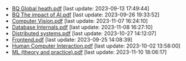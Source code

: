 * [BQ Global heath.pdf](./BQ%20Global%20heath.pdf) [last update: 2023-09-13 17:49:44]
* [BQ The impact of AI.pdf](./BQ%20The%20impact%20of%20AI.pdf) [last update: 2023-09-26 19:33:52]
* [Computer Vision.pdf](./Computer%20Vision.pdf) [last update: 2023-11-07 16:24:10]
* [Database Internals.pdf](./Database%20Internals.pdf) [last update: 2023-11-08 16:27:10]
* [Distributed systems.pdf](./Distributed%20systems.pdf) [last update: 2023-10-27 14:12:07]
* [Frontend.pdf](./Frontend.pdf) [last update: 2023-09-25 14:08:39]
* [Human Computer Interaction.pdf](./Human%20Computer%20Interaction.pdf) [last update: 2023-10-02 13:58:00]
* [ML (theory and practice).pdf](./ML%20(theory%20and%20practice).pdf) [last update: 2023-11-10 18:06:17]
